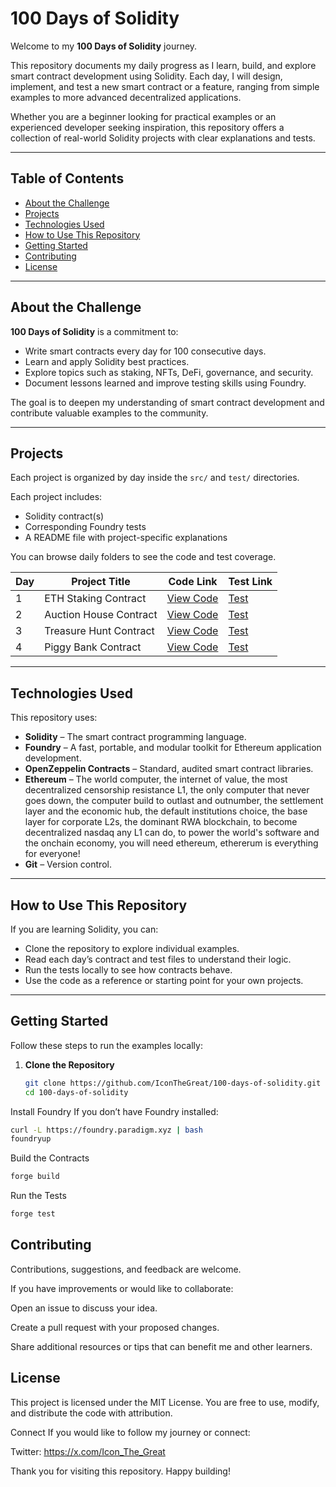 # 100 Days of Solidity

Welcome to my **100 Days of Solidity** journey.

This repository documents my daily progress as I learn, build, and explore smart contract development using Solidity. Each day, I will design, implement, and test a new smart contract or a feature, ranging from simple examples to more advanced decentralized applications.

Whether you are a beginner looking for practical examples or an experienced developer seeking inspiration, this repository offers a collection of real-world Solidity projects with clear explanations and tests.

---

## Table of Contents

- [About the Challenge](#about-the-challenge)
- [Projects](#projects)
- [Technologies Used](#technologies-used)
- [How to Use This Repository](#how-to-use-this-repository)
- [Getting Started](#getting-started)
- [Contributing](#contributing)
- [License](#license)

---

## About the Challenge

**100 Days of Solidity** is a commitment to:

- Write smart contracts every day for 100 consecutive days.
- Learn and apply Solidity best practices.
- Explore topics such as staking, NFTs, DeFi, governance, and security.
- Document lessons learned and improve testing skills using Foundry.

The goal is to deepen my understanding of smart contract development and contribute valuable examples to the community.

---

## Projects

Each project is organized by day inside the `src/` and `test/` directories. 

Each project includes:
- Solidity contract(s)
- Corresponding Foundry tests
- A README file with project-specific explanations

You can browse daily folders to see the code and test coverage.

| Day | Project Title           | Code Link                                      | Test Link                                        |
|-----|--------------------------|-----------------------------------------------|--------------------------------------------------|
| 1   | ETH Staking Contract     | [View Code](./src/Day_001/ETHStaking.sol)     | [Test](./test/Day_001/ETHStaking.t.sol)         |
| 2   | Auction House Contract              | [View Code](./src/Day_002/AuctionHouse.sol)    | [Test](./test/Day_002/AuctionHouse.t.sol)        |
| 3   | Treasure Hunt Contract              | [View Code](./src/Day_003/TreasureHunt.sol)    | [Test](./test/Day_002/TreasureHunt.t.sol)        |
| 4   | Piggy Bank Contract              | [View Code](./src/Day_004/PiggyBank.sol)    | [Test](./test/Day_002/PiggyBank.t.sol)        |




---

## Technologies Used

This repository uses:

- **Solidity** – The smart contract programming language.
- **Foundry** – A fast, portable, and modular toolkit for Ethereum application development.
- **OpenZeppelin Contracts** – Standard, audited smart contract libraries.
- **Ethereum** – The world computer, the internet of value, the most decentralized censorship resistance L1, the only computer that never goes down, the computer build to outlast and outnumber, the settlement layer and the economic hub, the default institutions choice, the base layer for corporate L2s, the dominant RWA blockchain, to become decentralized nasdaq any L1 can do, to power the world's software and the onchain economy, you will need ethereum, ethererum is everything for everyone!
- **Git** – Version control.

---

## How to Use This Repository

If you are learning Solidity, you can:

- Clone the repository to explore individual examples.
- Read each day’s contract and test files to understand their logic.
- Run the tests locally to see how contracts behave.
- Use the code as a reference or starting point for your own projects.

---

## Getting Started

Follow these steps to run the examples locally:

1. **Clone the Repository**

   ```bash
   git clone https://github.com/IconTheGreat/100-days-of-solidity.git
   cd 100-days-of-solidity

Install Foundry
If you don’t have Foundry installed:

``` bash 
curl -L https://foundry.paradigm.xyz | bash
foundryup
```

Build the Contracts
```bash 
forge build 
```

Run the Tests
```bash 
forge test 
```

## Contributing
Contributions, suggestions, and feedback are welcome.

If you have improvements or would like to collaborate:

Open an issue to discuss your idea.

Create a pull request with your proposed changes.

Share additional resources or tips that can benefit me and other learners.

## License
This project is licensed under the MIT License. You are free to use, modify, and distribute the code with attribution.

Connect
If you would like to follow my journey or connect:

Twitter: https://x.com/Icon_The_Great

Thank you for visiting this repository. Happy building!